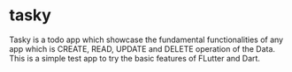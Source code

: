 # tasky

Tasky is a todo app which showcase the fundamental functionalities of any app which is CREATE, READ, UPDATE and DELETE operation of the Data. 
This is a simple test app to try the basic features of FLutter and Dart.

